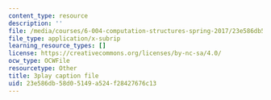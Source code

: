 ```yaml
---
content_type: resource
description: ''
file: /media/courses/6-004-computation-structures-spring-2017/23e586db58d05149a524f28427676c13_CLiy3m2Jt-M.vtt
file_type: application/x-subrip
learning_resource_types: []
license: https://creativecommons.org/licenses/by-nc-sa/4.0/
ocw_type: OCWFile
resourcetype: Other
title: 3play caption file
uid: 23e586db-58d0-5149-a524-f28427676c13
---
```

